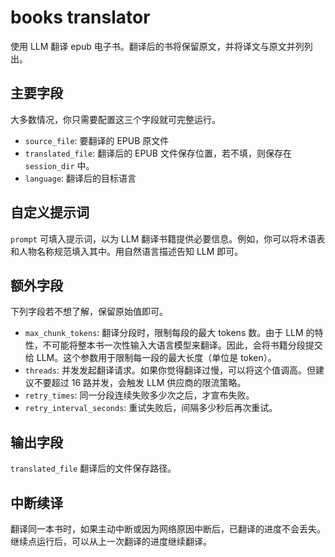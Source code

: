 # books translator

使用 LLM 翻译 epub 电子书。翻译后的书将保留原文，并将译文与原文并列列出。

## 主要字段

大多数情况，你只需要配置这三个字段就可完整运行。

- `source_file`: 要翻译的 EPUB 原文件
- `translated_file`: 翻译后的 EPUB 文件保存位置，若不填，则保存在 `session_dir` 中。
- `language`: 翻译后的目标语言

## 自定义提示词

`prompt` 可填入提示词，以为 LLM 翻译书籍提供必要信息。例如，你可以将术语表和人物名称规范填入其中。用自然语言描述告知 LLM 即可。

## 额外字段

下列字段若不想了解，保留原始值即可。

- `max_chunk_tokens`: 翻译分段时，限制每段的最大 tokens 数。由于 LLM 的特性，不可能将整本书一次性输入大语言模型来翻译。因此，会将书籍分段提交给 LLM。这个参数用于限制每一段的最大长度（单位是 token）。
- `threads`: 并发发起翻译请求。如果你觉得翻译过慢，可以将这个值调高。但建议不要超过 16 路并发，会触发 LLM 供应商的限流策略。
- `retry_times`: 同一分段连续失败多少次之后，才宣布失败。
- `retry_interval_seconds`: 重试失败后，间隔多少秒后再次重试。

## 输出字段

`translated_file` 翻译后的文件保存路径。

## 中断续译

翻译同一本书时，如果主动中断或因为网络原因中断后，已翻译的进度不会丢失。继续点运行后，可以从上一次翻译的进度继续翻译。